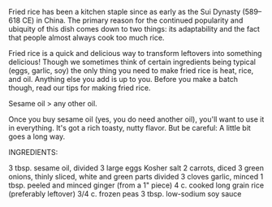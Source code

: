 Fried rice has been a kitchen staple since as early as the Sui Dynasty (589–618 CE) in China. The primary reason for the continued popularity and ubiquity of this dish comes down to two things: its adaptability and the fact that people almost always cook too much rice. 

Fried rice is a quick and delicious way to transform leftovers into something delicious! Though we sometimes think of certain ingredients being typical (eggs, garlic, soy) the only thing you need to make fried rice is heat, rice, and oil. Anything else you add is up to you. Before you make a batch though, read our tips for making fried rice.

Sesame oil > any other oil.

Once you buy sesame oil (yes, you do need another oil), you'll want to use it in everything. It's got a rich toasty, nutty flavor. But be careful: A little bit goes a long way. 

INGREDIENTS:

3 tbsp. sesame oil, divided 3 large eggs Kosher salt 2 carrots, diced 3 green onions, thinly sliced, white and green parts divided 3 cloves garlic, minced 1 tbsp. peeled and minced ginger (from a 1" piece) 4 c. cooked long grain rice (preferably leftover) 3/4 c. frozen peas 3 tbsp. low-sodium soy sauce


